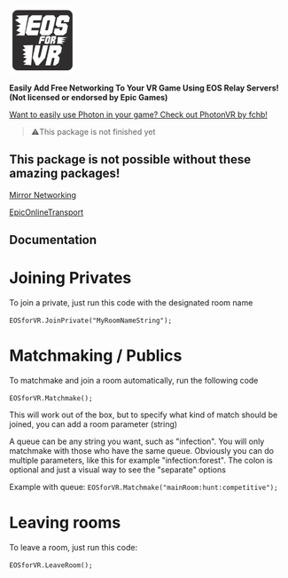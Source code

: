 ![EFV Logo](https://github.com/TheScruffyKat/EOSforVR/blob/main/github/EOSforVR_XS.png?raw=true)

**Easily Add Free Networking To Your VR Game Using EOS Relay Servers! (Not licensed or endorsed by Epic Games)**

[Want to easily use Photon in your game? Check out PhotonVR by fchb!](https://github.com/fchb1239/PhotonVR)

> ⚠️This package is not finished yet


## This package is not possible without these amazing packages!

[Mirror Networking](https://github.com/vis2k/Mirror)

[EpicOnlineTransport](https://github.com/FakeByte/EpicOnlineTransport)

## Documentation

# Joining Privates
To join a private, just run this code with the designated room name

```EOSforVR.JoinPrivate("MyRoomNameString");```

# Matchmaking / Publics
To matchmake and join a room automatically, run the following code

```EOSforVR.Matchmake();```

This will work out of the box, but to specify what kind of match should be joined, you can add a room parameter (string)

A queue can be any string you want, such as "infection". You will only matchmake with those who have the same queue. Obviously you can do multiple parameters, like this for example "infection:forest". The colon is optional and just a visual way to see the "separate" options

Example with queue: ```EOSforVR.Matchmake("mainRoom:hunt:competitive");```

# Leaving rooms
To leave a room, just run this code:

```EOSforVR.LeaveRoom();```
